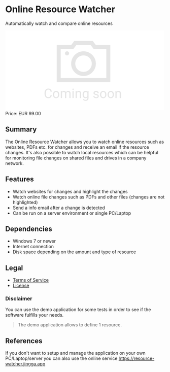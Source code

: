 # Online Resource Watcher

Automatically watch and compare online resources

<div class="splash">
    <img class="placeholder" alt="Splash" src="/tpl/img/placeholder_splash.png">
    <div class="price">Price: EUR 99.00</div>
    <div class="purchase">
        <!--<a class="button" href="#">Demo</a>
        <a class="button" href="#">Buy</a>-->
    </div>
</div>

## Summary

The Online Resource Watcher allows you to watch online resources such as websites, PDFs etc. for changes and receive an email if the resource changes. It's also possible to watch local resources which can be helpful for monitoring file changes on shared files and drives in a company network.

## Features

* Watch websites for changes and highlight the changes
* Watch online file changes such as PDFs and other files (changes are not highlighted)
* Send a info email after a change is detected
* Can be run on a server environment or single PC/Laptop

## Dependencies

* Windows 7 or newer
* Internet connection
* Disk space depending on the amount and type of resource

## Legal

* [Terms of Service](/en/terms)
* [License](/content/licenses/LICENSE%20V2.txt)

### Disclaimer

You can use the demo application for some tests in order to see if the software fulfills your needs.

> The demo application allows to define 1 resource.

## References

If you don't want to setup and manage the application on your own PC/Laptop/server you can also use the online service https://resource-watcher.jingga.app